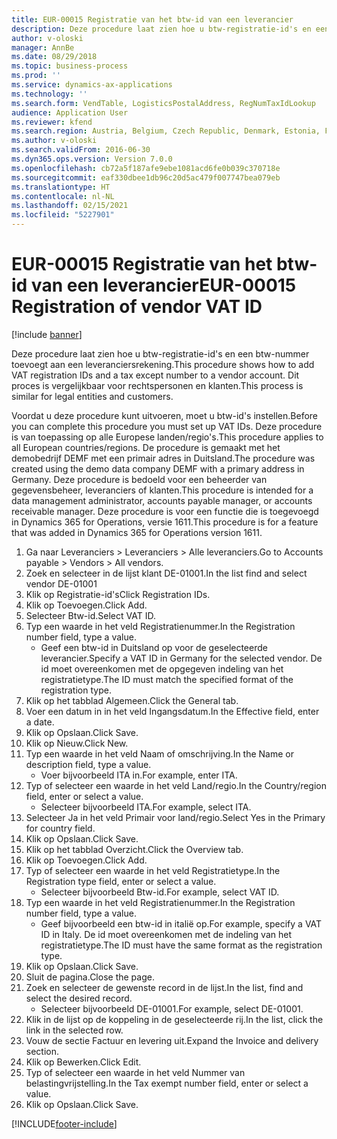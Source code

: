 ```yaml
---
title: EUR-00015 Registratie van het btw-id van een leverancier
description: Deze procedure laat zien hoe u btw-registratie-id's en een btw-nummer toevoegt aan een leveranciersrekening.
author: v-oloski
manager: AnnBe
ms.date: 08/29/2018
ms.topic: business-process
ms.prod: ''
ms.service: dynamics-ax-applications
ms.technology: ''
ms.search.form: VendTable, LogisticsPostalAddress, RegNumTaxIdLookup
audience: Application User
ms.reviewer: kfend
ms.search.region: Austria, Belgium, Czech Republic, Denmark, Estonia, Finland, France, Germany, Hungary, Ireland, Italy, Latvia, Lithuania, Netherlands, Poland, Spain, Sweden, United Kingdom
ms.author: v-oloski
ms.search.validFrom: 2016-06-30
ms.dyn365.ops.version: Version 7.0.0
ms.openlocfilehash: cb72a5f187afe9ebe1081acd6fe0b039c370718e
ms.sourcegitcommit: eaf330dbee1db96c20d5ac479f007747bea079eb
ms.translationtype: HT
ms.contentlocale: nl-NL
ms.lasthandoff: 02/15/2021
ms.locfileid: "5227901"
---
```

# <a name="eur-00015-registration-of-vendor-vat-id"></a><span data-ttu-id="fbcac-103">EUR-00015 Registratie van het btw-id van een leverancier</span><span class="sxs-lookup"><span data-stu-id="fbcac-103">EUR-00015 Registration of vendor VAT ID</span></span>

[!include [banner](../../includes/banner.md)]

<span data-ttu-id="fbcac-104">Deze procedure laat zien hoe u btw-registratie-id's en een btw-nummer toevoegt aan een leveranciersrekening.</span><span class="sxs-lookup"><span data-stu-id="fbcac-104">This procedure shows how to add VAT registration IDs and a tax except number to a vendor account.</span></span> <span data-ttu-id="fbcac-105">Dit proces is vergelijkbaar voor rechtspersonen en klanten.</span><span class="sxs-lookup"><span data-stu-id="fbcac-105">This process is similar for legal entities and customers.</span></span> 

<span data-ttu-id="fbcac-106">Voordat u deze procedure kunt uitvoeren, moet u btw-id's instellen.</span><span class="sxs-lookup"><span data-stu-id="fbcac-106">Before you can complete this procedure you must set up VAT IDs.</span></span> <span data-ttu-id="fbcac-107">Deze procedure is van toepassing op alle Europese landen/regio's.</span><span class="sxs-lookup"><span data-stu-id="fbcac-107">This procedure applies to all European countries/regions.</span></span> <span data-ttu-id="fbcac-108">De procedure is gemaakt met het demobedrijf DEMF met een primair adres in Duitsland.</span><span class="sxs-lookup"><span data-stu-id="fbcac-108">The procedure was created using the demo data company DEMF with a primary address in Germany.</span></span> <span data-ttu-id="fbcac-109">Deze procedure is bedoeld voor een beheerder van gegevensbeheer, leveranciers of klanten.</span><span class="sxs-lookup"><span data-stu-id="fbcac-109">This procedure is intended for a data management administrator, accounts payable manager, or accounts receivable manager.</span></span> <span data-ttu-id="fbcac-110">Deze procedure is voor een functie die is toegevoegd in Dynamics 365 for Operations, versie 1611.</span><span class="sxs-lookup"><span data-stu-id="fbcac-110">This procedure is for a feature that was added in Dynamics 365 for Operations version 1611.</span></span>

1. <span data-ttu-id="fbcac-111">Ga naar Leveranciers > Leveranciers > Alle leveranciers.</span><span class="sxs-lookup"><span data-stu-id="fbcac-111">Go to Accounts payable > Vendors > All vendors.</span></span>
2. <span data-ttu-id="fbcac-112">Zoek en selecteer in de lijst klant DE-01001.</span><span class="sxs-lookup"><span data-stu-id="fbcac-112">In the list find and select vendor DE-01001</span></span>
3. <span data-ttu-id="fbcac-113">Klik op Registratie-id's</span><span class="sxs-lookup"><span data-stu-id="fbcac-113">Click Registration IDs.</span></span>
4. <span data-ttu-id="fbcac-114">Klik op Toevoegen.</span><span class="sxs-lookup"><span data-stu-id="fbcac-114">Click Add.</span></span>
5. <span data-ttu-id="fbcac-115">Selecteer Btw-id.</span><span class="sxs-lookup"><span data-stu-id="fbcac-115">Select VAT ID.</span></span>
6. <span data-ttu-id="fbcac-116">Typ een waarde in het veld Registratienummer.</span><span class="sxs-lookup"><span data-stu-id="fbcac-116">In the Registration number field, type a value.</span></span>
    * <span data-ttu-id="fbcac-117">Geef een btw-id in Duitsland op voor de geselecteerde leverancier.</span><span class="sxs-lookup"><span data-stu-id="fbcac-117">Specify a VAT ID in Germany for the selected vendor.</span></span> <span data-ttu-id="fbcac-118">De id moet overeenkomen met de opgegeven indeling van het registratietype.</span><span class="sxs-lookup"><span data-stu-id="fbcac-118">The ID must match the specified format of the registration type.</span></span>  
7. <span data-ttu-id="fbcac-119">Klik op het tabblad Algemeen.</span><span class="sxs-lookup"><span data-stu-id="fbcac-119">Click the General tab.</span></span>
8. <span data-ttu-id="fbcac-120">Voer een datum in in het veld Ingangsdatum.</span><span class="sxs-lookup"><span data-stu-id="fbcac-120">In the Effective field, enter a date.</span></span>
9. <span data-ttu-id="fbcac-121">Klik op Opslaan.</span><span class="sxs-lookup"><span data-stu-id="fbcac-121">Click Save.</span></span>
10. <span data-ttu-id="fbcac-122">Klik op Nieuw.</span><span class="sxs-lookup"><span data-stu-id="fbcac-122">Click New.</span></span>
11. <span data-ttu-id="fbcac-123">Typ een waarde in het veld Naam of omschrijving.</span><span class="sxs-lookup"><span data-stu-id="fbcac-123">In the Name or description field, type a value.</span></span>
    * <span data-ttu-id="fbcac-124">Voer bijvoorbeeld ITA in.</span><span class="sxs-lookup"><span data-stu-id="fbcac-124">For example, enter ITA.</span></span>  
12. <span data-ttu-id="fbcac-125">Typ of selecteer een waarde in het veld Land/regio.</span><span class="sxs-lookup"><span data-stu-id="fbcac-125">In the Country/region field, enter or select a value.</span></span>
    * <span data-ttu-id="fbcac-126">Selecteer bijvoorbeeld ITA.</span><span class="sxs-lookup"><span data-stu-id="fbcac-126">For example, select ITA.</span></span>  
13. <span data-ttu-id="fbcac-127">Selecteer Ja in het veld Primair voor land/regio.</span><span class="sxs-lookup"><span data-stu-id="fbcac-127">Select Yes in the Primary for country field.</span></span>
14. <span data-ttu-id="fbcac-128">Klik op Opslaan.</span><span class="sxs-lookup"><span data-stu-id="fbcac-128">Click Save.</span></span>
15. <span data-ttu-id="fbcac-129">Klik op het tabblad Overzicht.</span><span class="sxs-lookup"><span data-stu-id="fbcac-129">Click the Overview tab.</span></span>
16. <span data-ttu-id="fbcac-130">Klik op Toevoegen.</span><span class="sxs-lookup"><span data-stu-id="fbcac-130">Click Add.</span></span>
17. <span data-ttu-id="fbcac-131">Typ of selecteer een waarde in het veld Registratietype.</span><span class="sxs-lookup"><span data-stu-id="fbcac-131">In the Registration type field, enter or select a value.</span></span>
    * <span data-ttu-id="fbcac-132">Selecteer bijvoorbeeld Btw-id.</span><span class="sxs-lookup"><span data-stu-id="fbcac-132">For example, select VAT ID.</span></span>  
18. <span data-ttu-id="fbcac-133">Typ een waarde in het veld Registratienummer.</span><span class="sxs-lookup"><span data-stu-id="fbcac-133">In the Registration number field, type a value.</span></span>
    * <span data-ttu-id="fbcac-134">Geef bijvoorbeeld een btw-id in italië op.</span><span class="sxs-lookup"><span data-stu-id="fbcac-134">For example, specify a VAT ID in Italy.</span></span>  <span data-ttu-id="fbcac-135">De id moet overeenkomen met de indeling van het registratietype.</span><span class="sxs-lookup"><span data-stu-id="fbcac-135">The ID must have the same format as the registration type.</span></span>  
19. <span data-ttu-id="fbcac-136">Klik op Opslaan.</span><span class="sxs-lookup"><span data-stu-id="fbcac-136">Click Save.</span></span>
20. <span data-ttu-id="fbcac-137">Sluit de pagina.</span><span class="sxs-lookup"><span data-stu-id="fbcac-137">Close the page.</span></span>
21. <span data-ttu-id="fbcac-138">Zoek en selecteer de gewenste record in de lijst.</span><span class="sxs-lookup"><span data-stu-id="fbcac-138">In the list, find and select the desired record.</span></span>
    * <span data-ttu-id="fbcac-139">Selecteer bijvoorbeeld DE-01001.</span><span class="sxs-lookup"><span data-stu-id="fbcac-139">For example, select DE-01001.</span></span>  
22. <span data-ttu-id="fbcac-140">Klik in de lijst op de koppeling in de geselecteerde rij.</span><span class="sxs-lookup"><span data-stu-id="fbcac-140">In the list, click the link in the selected row.</span></span>
23. <span data-ttu-id="fbcac-141">Vouw de sectie Factuur en levering uit.</span><span class="sxs-lookup"><span data-stu-id="fbcac-141">Expand the Invoice and delivery section.</span></span>
24. <span data-ttu-id="fbcac-142">Klik op Bewerken.</span><span class="sxs-lookup"><span data-stu-id="fbcac-142">Click Edit.</span></span>
25. <span data-ttu-id="fbcac-143">Typ of selecteer een waarde in het veld Nummer van belastingvrijstelling.</span><span class="sxs-lookup"><span data-stu-id="fbcac-143">In the Tax exempt number field, enter or select a value.</span></span>
26. <span data-ttu-id="fbcac-144">Klik op Opslaan.</span><span class="sxs-lookup"><span data-stu-id="fbcac-144">Click Save.</span></span>



[!INCLUDE[footer-include](../../../includes/footer-banner.md)]